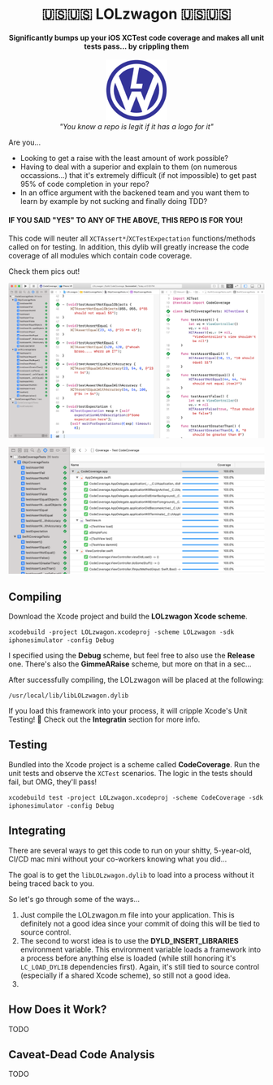 
<h1 align="center">🇺🇸🇺🇸 LOLzwagon 🇺🇸🇺🇸</h1>

<h4 align="center">Significantly bumps up your iOS XCTest code coverage and makes all unit tests pass... by crippling them</h4>

<p align="center">
  <img width="120" height="120" src="https://github.com/DerekSelander/LOLzwagon/raw/master/media/logo.png">
  <br />
  <i>"You know a repo is legit if it has a logo for it"</i>
</p>
Are you... 

* Looking to get a raise with the least amount of work possible?
* Having to deal with a superior and explain to them (on numerous occassions...) that it's extremely difficult (if not impossible) to get past 95% of code completion in your repo?
* In an office argument with the backened team and you want them to learn by example by not sucking and finally doing TDD?

<h4>IF YOU SAID "YES" TO ANY OF THE ABOVE, THIS REPO IS FOR YOU!</h4>

This code will neuter all `XCTAssert*`/`XCTestExpectation` functions/methods called on for testing. In addition, this dylib will greatly increase the code coverage of all modules which contain code coverage.

Check them pics out!

<p align="center">
  <img width="800" src="https://github.com/DerekSelander/LOLzwagon/raw/master/media/screen1.png">
</p>

<p align="center">
  <img width="800" src="https://github.com/DerekSelander/LOLzwagon/raw/master/media/screen2.png">
</p>

## Compiling

Download the Xcode project and build the **LOLzwagon Xcode scheme**. 

```
xcodebuild -project LOLzwagon.xcodeproj -scheme LOLzwagon -sdk iphonesimulator -config Debug
```

I specified using the **Debug** scheme, but feel free to also use the **Release** one. There's also the **GimmeARaise** scheme, but more on that in a sec...

After successfully compiling, the LOLzwagon will be placed at the following:

```
/usr/local/lib/libLOLzwagon.dylib
```

If you load this framework into your process, it will cripple Xcode's Unit Testing! 🎉 Check out the **Integratin** section for more info.


## Testing

Bundled into the Xcode project is a scheme called **CodeCoverage**. Run the unit tests and observe the `XCTest` scenarios. The logic in the tests should fail, but OMG, they'll pass!

```
xcodebuild test -project LOLzwagon.xcodeproj -scheme CodeCoverage -sdk iphonesimulator -config Debug
```


## Integrating

There are several ways to get this code to run on your shitty, 5-year-old, CI/CD mac mini without your co-workers knowing what you did... 

The goal is to get the `libLOLzwagon.dylib` to load into a process without it being traced back to you.

So let's go through some of the ways...

1. Just compile the LOLzwagon.m file into your application. This is definitely not a good idea since your commit of doing this will be tied to source control.
2. The second to worst idea is to use the **DYLD_INSERT_LIBRARIES** environment variable. This environment variable loads a framework into a process before anything else is loaded (while still honoring it's `LC_LOAD_DYLIB` dependencies first). Again, it's still tied to source control (especially if a shared Xcode scheme), so still not a good idea.
3. 


## How Does it Work?

TODO

## Caveat-Dead Code Analysis


TODO
